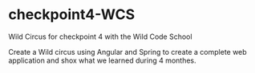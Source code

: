 # checkpoint4-WCS
Wild Circus for checkpoint 4 with the Wild Code School

Create a Wild circus using Angular and Spring to create a complete web application 
and shox what we learned during 4 monthes.

